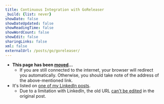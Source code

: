 ```yaml
---
title: Continuous Integration with GoReleaser
_build: {list: never}
showDate: false
showDateUpdated: false
showReadingTime: false
showWordCount: false
showEdit: false
sharingLinks: false
xml: false
externalUrl: /posts/go/goreleaser/
---
```

* **This page has been [moved](/posts/go/goreleaser/)...**
	* If you are still connected to the internet, your browser will redirect you automatically. Otherwise, you should take note of the address of the above-mentioned link.
* It's listed on [one of my LinkedIn posts](https://www.linkedin.com/posts/omri-bornstein_continuous-integration-with-goreleaser-activity-7036243724661641216-x_p8/).
	* Due to a limitation with LinkedIn, the old URL [can't be edited](https://www.linkedin.com/help/linkedin/answer/a522811/edit-a-shared-post) in the original post.
